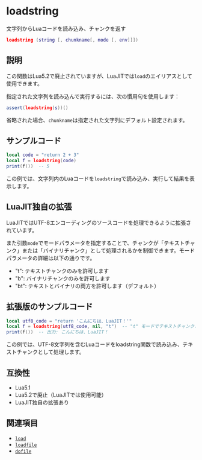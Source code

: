 # loadstring

文字列からLuaコードを読み込み、チャンクを返す

```lua
loadstring (string [, chunkname[, mode [, env]]])
```

## 説明

この関数はLua5.2で廃止されていますが、LuaJITでは`load`のエイリアスとして使用できます。

指定された文字列を読み込んで実行するには、次の慣用句を使用します：

```lua
assert(loadstring(s))()
```

省略された場合、`chunkname`は指定された文字列にデフォルト設定されます。

## サンプルコード

```lua
local code = "return 2 + 3"
local f = loadstring(code)
print(f())  -- 5
```

この例では、文字列内のLuaコードを`loadstring`で読み込み、実行して結果を表示します。

## LuaJIT独自の拡張

LuaJITではUTF-8エンコーディングのソースコードを処理できるように拡張されています。

また引数`mode`でモードパラメータを指定することで、チャンクが「テキストチャンク」または「バイナリチャンク」として処理されるかを制御できます。モードパラメータの詳細は以下の通りです。

- "t": テキストチャンクのみを許可します
- "b": バイナリチャンクのみを許可します
- "bt": テキストとバイナリの両方を許可します（デフォルト）

## 拡張版のサンプルコード

```lua
local utf8_code = "return 'こんにちは、LuaJIT！'"
local f = loadstring(utf8_code, nil, "t")  -- "t" モードでテキストチャンクとして処理
print(f())  -- 出力: こんにちは、LuaJIT！
```

この例では、UTF-8文字列を含むLuaコードをloadstring関数で読み込み、テキストチャンクとして処理します。

## 互換性

- Lua5.1
- Lua5.2で廃止（LuaJITでは使用可能）
- LuaJIT独自の拡張あり

## 関連項目

- [`load`](load.md)
- [`loadfile`](loadfile.md)
- [`dofile`](dofile.md)